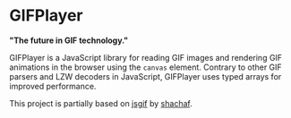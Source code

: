GIFPlayer
=========

**"The future in GIF technology."**

GIFPlayer is a JavaScript library for reading GIF images and rendering GIF animations in the browser using the `canvas` element. Contrary to other GIF parsers and LZW decoders in JavaScript, GIFPlayer uses typed arrays for improved performance.

This project is partially based on [jsgif](http://slbkbs.org/jsgif/) by [shachaf](https://github.com/shachaf).